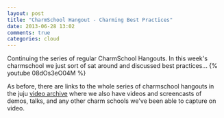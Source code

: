 ```yaml
---
layout: post
title: "CharmSchool Hangout - Charming Best Practices"
date: 2013-06-28 13:02
comments: true
categories: cloud
---
```



Continuing the series of regular CharmSchool Hangouts.  In this week's charmschool
we just sort of sat around and discussed best practices...
{% youtube 08dOs3eO04M %}

<!--more-->

As before, there are links to the whole series of charmschool hangouts in the juju
[video archive](https://juju.ubuntu.com/resources/videos/)
where we also have videos and screencasts of demos, talks,  and any other charm
schools we've been able to capture on video.
